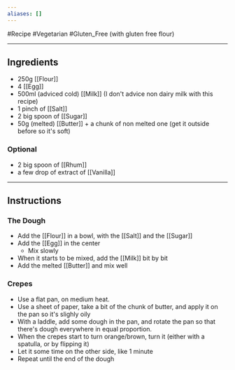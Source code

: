```yaml
---
aliases: []
---
```

#Recipe
#Vegetarian 
#Gluten_Free (with gluten free flour)

----
## Ingredients
- 250g [[Flour]]
- 4 [[Egg]]
- 500ml (adviced cold) [[Milk]] (I don't advice non dairy milk with this recipe)
- 1 pinch of [[Salt]]
- 2 big spoon of [[Sugar]]
- 50g (melted) [[Butter]] + a chunk of non melted one (get it outside before so it's soft)
### Optional
- 2 big spoon of [[Rhum]]
- a few drop of extract of [[Vanilla]]

----
## Instructions
### The Dough
- Add the [[Flour]] in a bowl, with the [[Salt]] and the [[Sugar]]
- Add the [[Egg]] in the center
	- Mix slowly
- When it starts to be mixed, add the [[Milk]] bit by bit
- Add the melted [[Butter]] and mix well

### Crepes
- Use a flat pan, on medium heat. 
- Use a sheet of paper, take a bit of the chunk of butter, and apply it on the pan so it's slighly oily
- With a laddle, add some dough in the pan, and rotate the pan so that there's dough everywhere in equal proportion.
- When the crepes start to turn orange/brown, turn it (either with a spatulla, or by flipping it)
- Let it some time on the other side, like 1 minute
- Repeat until the end of the dough